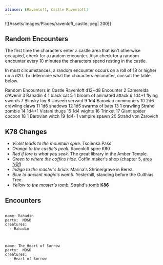 ```yaml
---
aliases: [Ravenloft, Castle Ravenloft]
---
```

![[Assets/Images/Places/ravenloft_castle.jpeg| 200]]

## Random Encounters

The first time the characters enter a castle area that isn't otherwise occupied, check for a random encounter. Also check for a random encounter every 10 minutes the characters spend resting in the castle.

In most circumstances, a random encounter occurs on a roll of 18 or higher on a d20. To determine what the characters encounter, consult the table below.

Random Encounters in Castle Ravenloft
d12+d8	Encounter
2	Ezmerelda d'Avenir
3	Rahadin
4	1 black cat
5	1 broom of animated attack
6	1d4+1 flying swords
7	Blinsky toy
8	Unseen servant
9	1d4 Barovian commoners
10	2d6 crawling claws
11	1d6 shadows
12	1d6 swarms of bats
13	1 crawling Strahd zombie
14	1d4+1 Vistani thugs
15	1d4 wights
16	Trinket
17	Giant spider cocoon
18	1 Barovian witch
19	1d4+1 vampire spawn
20	Strahd von Zarovich


## K78 Changes

- _Violet leads to the mountain spire._ Tsolenka Pass
- _Orange to the castle's peak._ Ravenloft spire K60
- _Red if lore is what you seek._ The great library in the Amber Temple.
- _Green to where the coffins hide._ Coffin maker's shop (chapter 5, [area N6f](https://longo.com.br/5e/adventure.html#cos,5,n6f.%20vampire%20nest))
- _Indigo to the master's bride._ Marina's Shrine/grave in Berez.
- _Blue to ancient magic's womb._ Yesterhill, standing before the Gulthias Tree.
- _Yellow to the master's tomb._ Strahd's tomb **K86**


## Encounters

```encounter

name: Rahadin
party:  MD&D
creatures:
  - Rahadin
  
```



```encounter

name: The Heart of Sorrow
party:  MD&D
creatures:
  - Heart of Sorrow
  
```
[]()